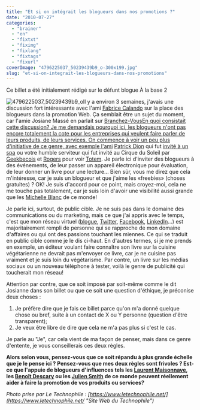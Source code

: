 ```yaml
---
title: "Et si on intégrait les blogueurs dans nos promotions ?"
date: "2010-07-27"
categories: 
  - "brainer"
  - "en"
  - "fixtxt"
  - "fiximg"
  - "fixlang"
  - "fixtags"
  - "fixurl"
coverImage: "4796225037_50239439b9_o-300x199.jpg"
slug: "et-si-on-integrait-les-blogueurs-dans-nos-promotions"
---
```


Ce billet a été initialement rédigé sur le défunt blogue À la base 2

![](images/4796225037_50239439b9_o-300x199.jpg "4796225037_50239439b9_o")Il y a environ 3 semaines, j'avais une discussion fort intéressante avec l'ami [Fabrice Calando](https://fabricecalando.ca/ "Blogue de Fabrice Calando") sur la place des blogueurs dans la promotion Web. Ça semblait être un sujet du moment, car l'amie Josiane Massé en parlait sur [Branchez-VousEn quoi consistait cette discussion? Je me demandais pourquoi ici, les blogueurs n'ont pas encore totalement la cote pour les entreprises qui veulent faire parler de leurs produits, de leurs services. On commence à voir un peu plus d'initiative de ce genre, avec exemple l'ami](https://blogosphere.branchez-vous.com/2010/07/liberez_les_blogues_de_lethiqu.html "Article de Josianne Massé sur les blogueurs") [Patrick Dion](https://www.patrickdion.ca/ "Blogue de Patrick Dion") qui fut [invité à un spa](https://www.patrickdion.ca/2010/07/spa-facile-etre-blogueur.html "Article de Patrick Dion qui parle du spa") ou votre humble serviteur qui fut invité au Cirque du Soleil par [Geekbecois](https://www.geekbecois.com/ "Site Web de Geekbecois") et [Rogers](https://rogers.com "Site Web de Rogers") pour voir [Totem](https://www.cirquedusoleil.com/fr/shows/totem/default.aspx "Site Web du spectacle Totem du Cirque du Soleil"). Je parle ici d'inviter des blogueurs à des événements, de leur passer un appareil électronique pour évaluation, de leur donner un livre pour une lecture... Bien sûr, vous me direz que cela m'intéresse, car je suis un blogueur et que j'aime les «freebies» (choses gratuites) ? OK! Je suis d'accord pour ce point, mais croyez-moi, cela ne me touche pas totalement, car je suis loin d'avoir une visibilité aussi grande que les [Michelle Blanc](https://www.michelleblanc.com/ "Blogue de Michelle Blanc") de ce monde!

Je parle ici, surtout, de public cible. Je ne suis pas dans le domaine des communications ou du marketing, mais ce que j'ai appris avec le temps, c'est que mon réseau virtuel ([blogue](https://alabase2.com/blogue/ "Mon blogue"), [Twitter](https://twitter.com/fharper "Mon compte Twitter"), [Facebook](https://www.facebook.com/fharper "Mon compte sur Facebook"), [LinkedIn](https://www.linkedin.com/in/fredericharper "Mon compte sur LinkedIn")...) est majoritairement rempli de personne qui se rapproche de mon domaine d'affaires ou qui ont des passions touchant les miennes. Ce qui se traduit en public cible comme je le dis ci-haut. En d'autres termes, si je me prends en exemple, un éditeur voulant faire connaître son livre sur la cuisine végétarienne ne devrait pas m'envoyer ce livre, car je ne cuisine pas vraiment et je suis loin du végétarisme. Par contre, un livre sur les médias sociaux ou un nouveau téléphone à tester, voilà le genre de publicité qui toucherait mon réseau!

Attention par contre, que ce soit imposé par soit-même comme le dit Josianne dans son billet ou que ce soit une question d'éthique, je préconise deux choses :

1. Je préfère dire que je fais ce billet parce qu'on m'a donné quelque chose ou bref, suite à un contact de X ou Y personne (question d'être transparent);
2. Je veux être libre de dire que cela ne m'a pas plus si c'est le cas.

Je parle au "Je", car cela vient de ma façon de penser, mais dans ce genre d'entente, je vous conseillerais ces deux règles.

**Alors selon vous, pensez-vous que ce soit répandu à plus grande échelle que je le pense ici ? Pensez-vous que mes deux règles sont frivoles ? Est-ce que l'appuie de blogueurs d'influences tels les [Laurent Maisonnave](https://zelaurent.com/ "Blogue de Laurent Maisonnave"), les [Benoît Descary](https://descary.com/ "Blogue de Benoît Descary") ou les [Julien Smith](http://www.inoveryourhead.net/ "Blogue de Julien Smith") de ce monde peuvent réellement aider à faire la promotion de vos produits ou services?**

_Photo prise par Le Technophile : [https://www.letechnophile.net/](https://www.letechnophile.net/ "Site Web du Technophile")_
